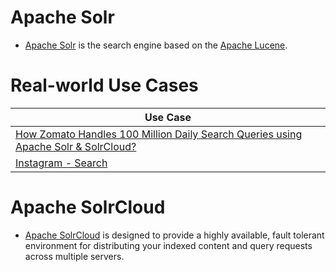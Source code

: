 # Apache Solr
- [Apache Solr](https://solr.apache.org/) is the search engine based on the [Apache Lucene](Readme.md).

# Real-world Use Cases

| Use Case                                                                                                           |
|--------------------------------------------------------------------------------------------------------------------|
| [How Zomato Handles 100 Million Daily Search Queries using Apache Solr & SolrCloud?](https://github.com/Anshul619/Real-World-Tech-Stacks/tree/main/Zomato/Readme.md) |
| [Instagram - Search](https://github.com/Anshul619/Real-World-Tech-Stacks/tree/main/Instagram/Readme.md)                                                       |

# Apache SolrCloud
- [Apache SolrCloud](https://solr.apache.org/guide/6_6/getting-started-with-solrcloud.html) is designed to provide a highly available, fault tolerant environment for distributing your indexed content and query requests across multiple servers.
